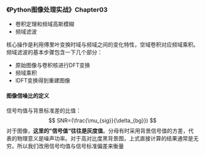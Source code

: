 ### 《Python图像处理实战》Chapter03

- 卷积定理和频域高斯模糊
- 频域滤波

核心操作是利用傅里叶变换时域与频域之间的变化特性，空域卷积对应频域乘积。频域滤波的基本步骤包含一下几个部分：

- 原始图像与卷积核进行DFT变换
- 频域乘积
- IDFT变换得到重建图像

#### 图像信噪比的定义

信号均值与背景标准差的比值：
$$
SNR=(\frac{\mu_{sig}}{\delta_{bg}})
$$
 对于图像，**这里的”信号值“往往是灰度值**。分母有时采用背景信号值的方差，代表的物理意义是噪声功率。对于高对比度黑背景图，上式直接计算的结果通常是无穷。所以我们改用信号均值与信号标准偏差来衡量